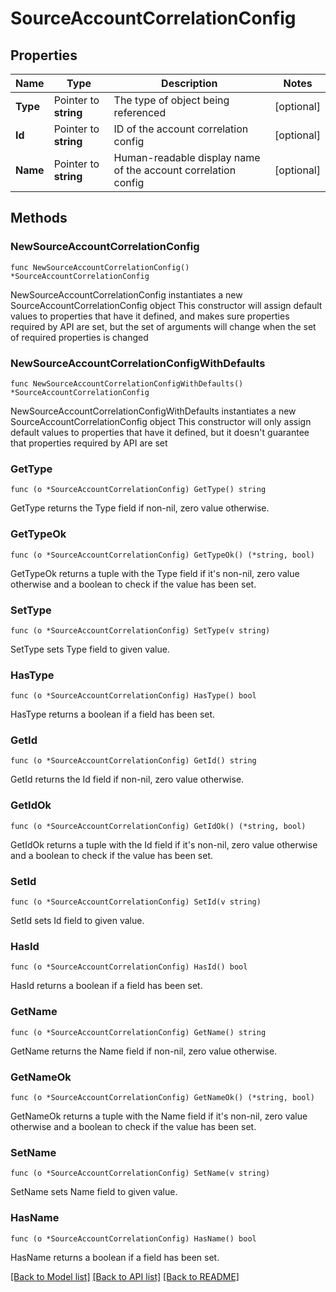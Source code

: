 # SourceAccountCorrelationConfig

## Properties

Name | Type | Description | Notes
------------ | ------------- | ------------- | -------------
**Type** | Pointer to **string** | The type of object being referenced | [optional] 
**Id** | Pointer to **string** | ID of the account correlation config | [optional] 
**Name** | Pointer to **string** | Human-readable display name of the account correlation config | [optional] 

## Methods

### NewSourceAccountCorrelationConfig

`func NewSourceAccountCorrelationConfig() *SourceAccountCorrelationConfig`

NewSourceAccountCorrelationConfig instantiates a new SourceAccountCorrelationConfig object
This constructor will assign default values to properties that have it defined,
and makes sure properties required by API are set, but the set of arguments
will change when the set of required properties is changed

### NewSourceAccountCorrelationConfigWithDefaults

`func NewSourceAccountCorrelationConfigWithDefaults() *SourceAccountCorrelationConfig`

NewSourceAccountCorrelationConfigWithDefaults instantiates a new SourceAccountCorrelationConfig object
This constructor will only assign default values to properties that have it defined,
but it doesn't guarantee that properties required by API are set

### GetType

`func (o *SourceAccountCorrelationConfig) GetType() string`

GetType returns the Type field if non-nil, zero value otherwise.

### GetTypeOk

`func (o *SourceAccountCorrelationConfig) GetTypeOk() (*string, bool)`

GetTypeOk returns a tuple with the Type field if it's non-nil, zero value otherwise
and a boolean to check if the value has been set.

### SetType

`func (o *SourceAccountCorrelationConfig) SetType(v string)`

SetType sets Type field to given value.

### HasType

`func (o *SourceAccountCorrelationConfig) HasType() bool`

HasType returns a boolean if a field has been set.

### GetId

`func (o *SourceAccountCorrelationConfig) GetId() string`

GetId returns the Id field if non-nil, zero value otherwise.

### GetIdOk

`func (o *SourceAccountCorrelationConfig) GetIdOk() (*string, bool)`

GetIdOk returns a tuple with the Id field if it's non-nil, zero value otherwise
and a boolean to check if the value has been set.

### SetId

`func (o *SourceAccountCorrelationConfig) SetId(v string)`

SetId sets Id field to given value.

### HasId

`func (o *SourceAccountCorrelationConfig) HasId() bool`

HasId returns a boolean if a field has been set.

### GetName

`func (o *SourceAccountCorrelationConfig) GetName() string`

GetName returns the Name field if non-nil, zero value otherwise.

### GetNameOk

`func (o *SourceAccountCorrelationConfig) GetNameOk() (*string, bool)`

GetNameOk returns a tuple with the Name field if it's non-nil, zero value otherwise
and a boolean to check if the value has been set.

### SetName

`func (o *SourceAccountCorrelationConfig) SetName(v string)`

SetName sets Name field to given value.

### HasName

`func (o *SourceAccountCorrelationConfig) HasName() bool`

HasName returns a boolean if a field has been set.


[[Back to Model list]](../README.md#documentation-for-models) [[Back to API list]](../README.md#documentation-for-api-endpoints) [[Back to README]](../README.md)


